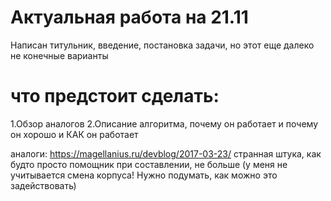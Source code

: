 # Актуальная работа на 21.11
Написан титульник, введение, постановка задачи, но этот еще далеко не конечные варианты
# что предстоит сделать:
1.Обзор аналогов
2.Описание алгоритма, почему он работает и почему он хорошо и КАК он работает

аналоги: https://magellanius.ru/devblog/2017-03-23/
 странная штука, как будто просто помощник при составлении, не больше
 (у меня не учитывается смена корпуса! Нужно подумать, как можно это задействовать)
